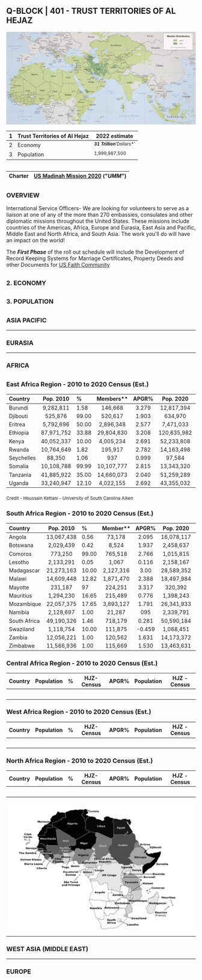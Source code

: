 ## Q-BLOCK | 401 - TRUST TERRITORIES OF AL HEJAZ

![Alt text](Images/8C59CF46-0474-4354-A897-1B126A517885.jpeg)

| 1 | Trust Territories of Al Hejaz | 2022 estimate |
|---|---|---|
| 2 | Economy | <sup> ***31 Trillion***˹Dollars*˺ </sup> |
| 3 | Population | <sup> 1,999,987,500 </sup> |


##
| Charter | [US Madinah Mission 2020](https://github.com/Alghuti-Portfolio/QBlock_401/blob/b1ea5a0b9795e8bc39053fba83e722d9cab6c927/2020_HomeCharter5047.pdf) ("***UMM***") |       
|---|---|

##

### OVERVIEW 

International Service Officers- We are looking for volunteers to serve as a liaison at one of any of the more than 270 embassies, consulates and other diplomatic missions throughout the United States. These missions include countries of the Americas, Africa, Europe and Eurasia, East Asia and Pacific, Middle East and North Africa, and South Asia. The work you’ll do will have an impact on the world!

The ***First Phase*** of the roll out schedule will include the Development of Record Keeping Systems for Marriage Certificates, Property Deeds  and other Documents for [US Faith Community](https://github.com/Alghuti-Portfolio/Q-Block_401/blob/41e39609b07e5ddc5f29a114ffac4268c29ad5c4/Files/1080_CallList.csv)

##

### 2. ECONOMY 
##

### 3. POPULATION 
##

### ASIA PACIFIC 
---
### EURASIA

---
### AFRICA 
##
### East Africa Region - 2010 to 2020 Census (Est.)
|Country| Pop. 2010 | %  | Members**| APGR% | Pop. 2020 | Members**|
|:---|:---:|:--- |:---:|:---:|:---:|:---:|
| Burundi | 9,282,811  | 1.58  | 146,668 |3.279 | 12,817,394 | 202,515 |
| Djibouti  | 525,876 | 99.00 |  520,617 |  1.903 | 634,970  | 628,620 |
| Eritrea  | 5,792,696 | 50.00 |  2,896,348 |  2.577  | 7,471,033 | 3,735,517 |
| Ethiopia  | 87,971,752 | 33.88  |  29,804,830 |  3.208 | 120,635,982  | 40,871,471 |
| Kenya  | 40,052,337 | 10.00  |  4,005,234 |  2.691 | 52,233,808  | 5,223,381 |
| Rwanda | 10,764,649   |   1.82 |  195,917 | 2.782 |  14,163,498 |  257,776 |
| Seychelles  |  88,350 |  1.06 |   937 | 0.999   |   97,584 |  1,034 |
| Somalia  | 10,108,788  | 99.99  |   10,107,777 | 2.815    |  13,343,320 |  13,341,985 |
| Tanzania  |  41,885,922 | 35.00 |    14,660,073 |   2.040 |   51,259,289 |   17,940,751 |  
| Uganda  |  33,240,947 |  12.10 |   4,022,155 |   2.692 |   43,355,032 |  5,245,959 |
 

<sub> Credit - Houssain Kettani - University of South Carolina Aiken </sub>

### South Africa Region - 2010 to 2020 Census (Est.)
|Country| Pop. 2010 | %  | Member**  | APGR% | Pop. 2020  | Members** |
|:---|:---:|:--- |:---:|:---:|:---:|:---:|
| Angola | 13,067,438   |   0.56 |  73,178 | 2.095 |  16,078,117 |  90,037 |
| Botswana  |  2,029,439 |  0.42 |   8,524 | 1.937   |   2,458,637 |  10,326 |
| Comoros  | 773,250  |   99.00 | 765,518  | 2.766     | 1,015,815   | 1,005,656   |
| Lesotho  |   2,133,291 | 0.05  |     1,067 |    0.116 |    2,158,167 |    1,079 |  
| Madagascar  | 21,273,163  | 10.00  |  2,127,316 | 3.00  | 28,589,352  | 2,858,935   |
| Malawi  |   14,609,448 |    12.82 |    1,871,470 |2.388    |    18,497,984 | 2,369,592   |
| Mayotte  | 231,187   |97   | 224,251    |3.317    | 320,392    | 310,780   |
| Mauritius  |   1,294,230 | 16.65   | 215,489    |0.776    |    1,398,243 |   232,807 |
| Mozambique  |   22,057,375 |   17.65 | 3,893,127    |    1.791 | 26,341,933    |   4,649,351 |
| Namibia  |   2,128,697 |   1.00 | 21,287    | 095    |    2,339,791 |   23,398 |
| South Africa  | 49,190,326   |   1.46 |    718,179 |    0.281 |    50,590,184 |   738,617 |
| Swaziland  |   1,118,754 |   10.00 |    111,875 |    -0.459 |    1,068,451 |   106,845 |
| Zambia |   12,056,221  |   1.00 |  120,562 | 1.631    |    14,173,372 |   141,734 |
| Zimbabwe  | 11,566,936   | 1.00   | 115,669    | 1.530    | 13,463,631    | 134,636   |


### Central Africa Region - 2010 to 2020 Census (Est.)

|Country| Population | %  | HJZ- Census | APGR% | Population  | HJZ - Census |
|:---|:---:|:--- |:---:|:---:|:---:|:---:|
| |   |   |  | |  |  |
|  |  |  |   |   |   |  |
|  |  |  |   |    |  |  |
|  |  |   |   |   |   |  |
|  |  |   |   |   |   |  |

### West Africa Region - 2010 to 2020 Census (Est.)

|Country| Population | %  | HJZ- Census | APGR% | Population  | HJZ - Census |
|:---|:---:|:--- |:---:|:---:|:---:|:---:|
| |   |   |  | |  |  |
|  |  |  |   |   |   |  |
|  |  |  |   |    |  |  |
|  |  |   |   |   |   |  |
|  |  |   |   |   |   |  |

### North Africa Region - 2010 to 2020 Census (Est.)

|Country| Population | %  | HJZ- Census | APGR% | Population  | HJZ - Census |
|:---|:---:|:--- |:---:|:---:|:---:|:---:|
| |   |   |  | |  |  |
|  |  |  |   |   |   |  |
|  |  |  |   |    |  |  |
|  |  |   |   |   |   |  |
|  |  |   |   |   |   |  |

![Alt text](Images/2696C1C6-C91E-41F2-AE10-D29CD3542A5C.jpeg)

---
### WEST ASIA (MIDDLE EAST)
---
### EUROPE
